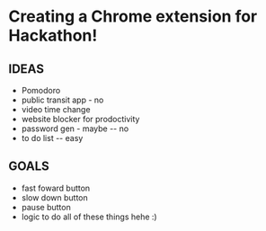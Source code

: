 # Creating a Chrome extension for Hackathon!

## IDEAS

- Pomodoro
- public transit app - no
- video time change
- website blocker for prodoctivity
- password gen - maybe -- no
- to do list -- easy

## GOALS

- fast foward button
- slow down button
- pause button
- logic to do all of these things hehe :)
